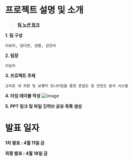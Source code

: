 # 프로젝트 설명 및 소개
> [**팀 노션 링크**](https://lyrical-clave-2e3.notion.site/1ca02816610b80519306d6ed93eed64b?v=1ca02816610b800db511000c7b02c672)

**1. 팀 구성**
   
    이보라, 임다연, 권봄, 강은비

**2. 팀장**
   
    이보라

**3. 프로젝트 주제**
   
    교차로 내 차량 및 보행자 모니터링을 통한 혼잡도 및 안전도 분석 시스템

**4. 타임 테이블 작성**
![image](https://github.com/user-attachments/assets/9af5d419-f53e-4a1f-bfcb-04a838a41c50)


**5. PPT 링크 및 파일 깃허브 공유 목록 생성**

# 발표 일자

**1차 발표 : 4월 11일 금**

**최종 발표 : 4월 18일 금**
